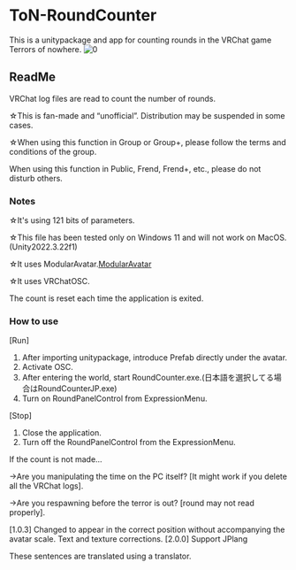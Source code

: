 # ToN-RoundCounter
This is a unitypackage and app for counting rounds in the VRChat game Terrors of nowhere.
![0](https://github.com/user-attachments/assets/92ede42e-bc19-45e6-a349-9104a4216827)

## ReadMe
VRChat log files are read to count the number of rounds.

☆This is fan-made and “unofficial”. Distribution may be suspended in some cases.

☆When using this function in Group or Group+, please follow the terms and conditions of the group.

When using this function in Public, Frend, Frend+, etc., please do not disturb others.


### Notes

☆It's using 121 bits of parameters.

☆This file has been tested only on Windows 11 and will not work on MacOS.(Unity2022.3.22f1)

☆It uses ModularAvatar.[ModularAvatar](https://modular-avatar.nadena.dev)

☆It uses VRChatOSC.

The count is reset each time the application is exited.


### How to use
[Run]
1. After importing unitypackage, introduce Prefab directly under the avatar.
2. Activate OSC.
3. After entering the world, start RoundCounter.exe.(日本語を選択してる場合はRoundCounterJP.exe)
4. Turn on RoundPanelControl from ExpressionMenu.

[Stop]
1. Close the application.
2. Turn off the RoundPanelControl from the ExpressionMenu.

If the count is not made...


→Are you manipulating the time on the PC itself? [It might work if you delete all the VRChat logs].


→Are you respawning before the terror is out? [round may not read properly].




[1.0.3]
Changed to appear in the correct position without accompanying the avatar scale.
Text and texture corrections.
[2.0.0]
Support JPlang

These sentences are translated using a translator.
